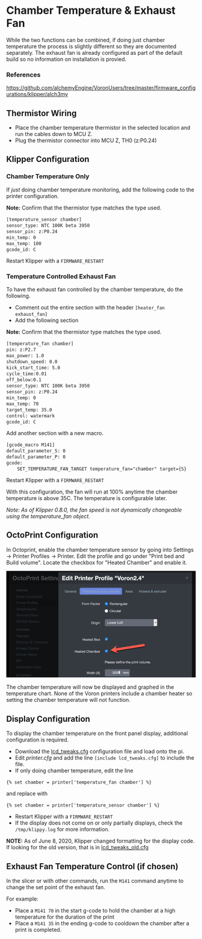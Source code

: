 # Chamber Temperature & Exhaust Fan

While the two functions can be combined, if doing just chamber temperature the process is slightly different so they are documented separately.  The exhaust fan is already configured as part of the default build so no information on installation is provied.

### References

https://github.com/alchemyEngine/VoronUsers/tree/master/firmware_configurations/klipper/alch3my

## Thermistor Wiring

* Place the chamber temperature thermistor in the selected location and run the cables down to MCU Z.
* Plug the thermistor connector into MCU Z, TH0 (z:P0.24)

## Klipper Configuration

### Chamber Temperature Only

If _just_ doing chamber temperature monitoring, add the following code to the printer configuration.

**Note:** Confirm that the thermistor type matches the type used.

```
[temperature_sensor chamber]
sensor_type: NTC 100K beta 3950
sensor_pin: z:P0.24
min_temp: 0
max_temp: 100
gcode_id: C
```

Restart Klipper with a `FIRMWARE_RESTART`

### Temperature Controlled Exhaust Fan

To have the exhaust fan controlled by the chamber temperature, do the following.

* Comment out the entire section with the header `[heater_fan exhaust_fan]`
* Add the following section

**Note:** Confirm that the thermistor type matches the type used.

```
[temperature_fan chamber]
pin: z:P2.7
max_power: 1.0
shutdown_speed: 0.0
kick_start_time: 5.0
cycle_time:0.01
off_below:0.1
sensor_type: NTC 100K beta 3950
sensor_pin: z:P0.24
min_temp: 0
max_temp: 70
target_temp: 35.0
control: watermark
gcode_id: C
```

Add another section with a new macro.

```
[gcode_macro M141]
default_parameter_S: 0
default_parameter_P: 0
gcode:
    SET_TEMPERATURE_FAN_TARGET temperature_fan="chamber" target={S}
```

Restart Klipper with a `FIRMWARE_RESTART`

With this configuration, the fan will run at 100% anytime the chamber temperature is above 35C.  The temperature is configurable later.

_Note: As of Klipper 0.8.0, the fan speed is not dynamically changeable using the temperature\_fan object._

## OctoPrint Configuration

In Octoprint, enable the chamber temperature sensor by going into  Settings -> Printer Profiles -> Printer.  Edit the profile and go under "Print bed and Build volume".  Locate the checkbox for "Heated Chamber" and enable it.

![](./images/octoprint_chamber_temp_checkbox.png)

The chamber temperature will now be displayed and graphed in the temperature chart.  None of the Voron printers include a chamber heater so setting the chamber temperature will not function.

## Display Configuration

To display the chamber temperature on the front panel display, additional configuration is required.

* Download the [lcd_tweaks.cfg](./lcd_tweaks.cfg) configuration file and load onto the pi.
* Edit _printer.cfg_ and add the line `[include lcd_tweaks.cfg]` to include the file.
* If only doing chamber temperature, edit the line
<!-- {% raw %} -->
```
{% set chamber = printer['temperature_fan chamber'] %}
```
<!-- {% endraw %} -->
and replace with
<!-- {% raw %} -->
```
{% set chamber = printer['temperature_sensor chamber'] %}
```
<!-- {% endraw %} -->
* Restart Klipper with a `FIRMWARE_RESTART`
* If the display does not come on or only partially displays, check the `/tmp/klippy.log` for more information.

**NOTE:** As of June 8, 2020, Klipper changed formatting for the display code.  If looking for the old version, that is in [lcd\_tweaks\_old.cfg](./lcd_tweaks_old.cfg)

## Exhaust Fan Temperature Control (if chosen)

In the slicer or with other commands, run the `M141` command anytime to change the set point of the exhaust fan.

For example:

* Place a `M141 70` in the start g-code to hold the chamber at a high temperature for the duration of the print
* Place a `M141 35` in the ending g-code to cooldown the chamber after a print is completed.
